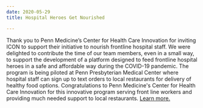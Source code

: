 ```yaml
---
date: 2020-05-29
title: Hospital Heroes Get Nourished

---
```

Thank you to Penn Medicine’s Center for Health Care Innovation for inviting ICON to support their initiative to nourish frontline hospital staff. We were delighted to contribute the time of our team members, even in a small way, to support the development of a platform designed to feed frontline hospital heroes in a safe and affordable way during the COVID-19 pandemic. The program is being piloted at Penn Presbyterian Medical Center where hospital staff can sign up to text orders to local restaurants for delivery of healthy food options. Congratulations to Penn Medicine's Center for Health Care Innovation for this innovative program serving front line workers and providing much needed support to local restaurants. [Learn more.](https://www.pennmedicine.org/news/news-releases/2020/april/penn-medicine-partners-with-local-restaurants-to-create-healthcare-meal-delivery-platform)